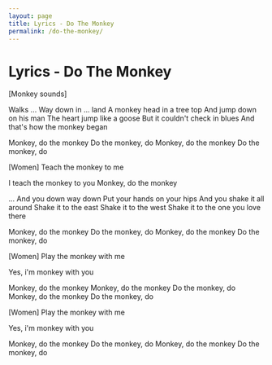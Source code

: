 ```yaml
---
layout: page
title: Lyrics - Do The Monkey
permalink: /do-the-monkey/
---
```


# Lyrics - Do The Monkey

[Monkey sounds]

Walks ...
Way down in ... land
A monkey head in a tree top
And jump down on his man
The heart jump like a goose
But it couldn't check in blues
And that's how the monkey began

Monkey, do the monkey
Do the monkey, do
Monkey, do the monkey
Do the monkey, do

[Women]
Teach the monkey to me

I teach the monkey to you
Monkey, do the monkey

...
And you down way down
Put your hands on your hips
And you shake it all around
Shake it to the east
Shake it to the west
Shake it to the one you love there

Monkey, do the monkey
Do the monkey, do
Monkey, do the monkey
Do the monkey, do

[Women]
Play the monkey with me

Yes, i'm monkey with you

Monkey, do the monkey
Monkey, do the monkey
Do the monkey, do
Monkey, do the monkey
Do the monkey, do

[Women]
Play the monkey with me

Yes, i'm monkey with you

Monkey, do the monkey
Do the monkey, do
Monkey, do the monkey
Do the monkey, do

